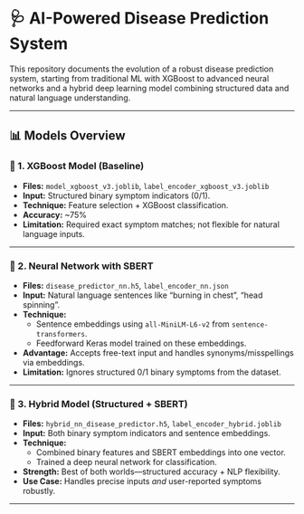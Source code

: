 # 🩺 AI-Powered Disease Prediction System

This repository documents the evolution of a robust disease prediction system, starting from traditional ML with XGBoost to advanced neural networks and a hybrid deep learning model combining structured data and natural language understanding.

---

## 📊 Models Overview

### 🔰 1. XGBoost Model (Baseline)

- **Files:** `model_xgboost_v3.joblib`, `label_encoder_xgboost_v3.joblib`
- **Input:** Structured binary symptom indicators (0/1).
- **Technique:** Feature selection + XGBoost classification.
- **Accuracy:** ~75%
- **Limitation:** Required exact symptom matches; not flexible for natural language inputs.

---

### 🧠 2. Neural Network with SBERT

- **Files:** `disease_predictor_nn.h5`, `label_encoder_nn.json`
- **Input:** Natural language sentences like “burning in chest”, “head spinning”.
- **Technique:** 
  - Sentence embeddings using `all-MiniLM-L6-v2` from `sentence-transformers`.
  - Feedforward Keras model trained on these embeddings.
- **Advantage:** Accepts free-text input and handles synonyms/misspellings via embeddings.
- **Limitation:** Ignores structured 0/1 binary symptoms from the dataset.

---

### 🔗 3. Hybrid Model (Structured + SBERT)

- **Files:** `hybrid_nn_disease_predictor.h5`, `label_encoder_hybrid.joblib`
- **Input:** Both binary symptom indicators and sentence embeddings.
- **Technique:**
  - Combined binary features and SBERT embeddings into one vector.
  - Trained a deep neural network for classification.
- **Strength:** Best of both worlds—structured accuracy + NLP flexibility.
- **Use Case:** Handles precise inputs *and* user-reported symptoms robustly.

---


